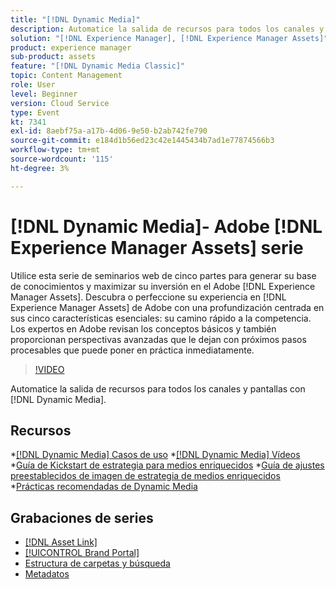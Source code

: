 ```yaml
---
title: "[!DNL Dynamic Media]"
description: Automatice la salida de recursos para todos los canales y pantallas
solution: "[!DNL Experience Manager], [!DNL Experience Manager Assets]"
product: experience manager
sub-product: assets
feature: "[!DNL Dynamic Media Classic]"
topic: Content Management
role: User
level: Beginner
version: Cloud Service
type: Event
kt: 7341
exl-id: 8aebf75a-a17b-4d06-9e50-b2ab742fe790
source-git-commit: e184d1b56ed23c42e1445434b7ad1e77874566b3
workflow-type: tm+mt
source-wordcount: '115'
ht-degree: 3%

---
```


# [!DNL Dynamic Media]- Adobe [!DNL Experience Manager Assets] serie

Utilice esta serie de seminarios web de cinco partes para generar su base de conocimientos y maximizar su inversión en el Adobe [!DNL Experience Manager Assets]. Descubra o perfeccione su experiencia en [!DNL Experience Manager Assets] de Adobe con una profundización centrada en sus cinco características esenciales: su camino rápido a la competencia. Los expertos en Adobe revisan los conceptos básicos y también proporcionan perspectivas avanzadas que le dejan con próximos pasos procesables que puede poner en práctica inmediatamente.

>[!VIDEO](https://video.tv.adobe.com/v/332132/?quality=12&learn=on&hidetitle=true)

Automatice la salida de recursos para todos los canales y pantallas con [!DNL Dynamic Media].

## Recursos

*[[!DNL Dynamic Media] Casos de uso](https://experienceleague.adobe.com/en/docs/experience-manager-cloud-service/content/assets/dynamicmedia/dm-journey/dm-journey-part1)
*[[!DNL Dynamic Media] Vídeos](https://experienceleague.adobe.com/en/docs/experience-manager-learn/assets/dynamic-media/dynamic-media-overview-feature-video-use#dynamic-media)
*[Guía de Kickstart de estrategia para medios enriquecidos](https://www.adobe.com/content/dam/www/us/en/experience-manager/pdfs/dynamic-media-kickstart-guide-2019.pdf)
*[Guía de ajustes preestablecidos de imagen de estrategia de medios enriquecidos](https://www.adobe.com/content/dam/www/us/en/experience-manager/pdfs/dynamic-media-image-preset-guide.pdf)
*[Prácticas recomendadas de Dynamic Media](https://experienceleague.adobe.com/en/docs/experience-manager-cloud-service/content/assets/dynamicmedia/dm-journey/dm-best-practices)

## Grabaciones de series

* [[!DNL Asset Link]](asset-link.md)
* [[!UICONTROL Brand Portal]](brand-portal.md)
* [Estructura de carpetas y búsqueda](folder-structure-search.md)
* [Metadatos](metadata.md)
